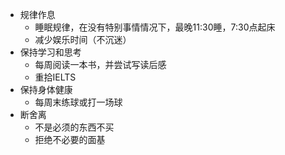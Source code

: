 * 规律作息
  * 睡眠规律，在没有特别事情情况下，最晚11:30睡，7:30点起床
  * 减少娱乐时间（不沉迷）
* 保持学习和思考
  * 每周阅读一本书，并尝试写读后感
  * 重拾IELTS
* 保持身体健康
  * 每周末练球或打一场球
* 断舍离
  * 不是必须的东西不买
  * 拒绝不必要的面基


